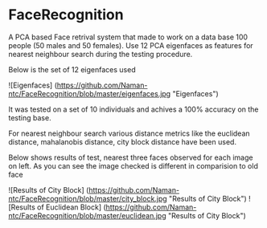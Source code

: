 # FaceRecognition

A PCA based Face retrival system that made to work on a data base 100 people (50 males and 50 females).
Use 12 PCA eigenfaces as features for nearest neighbour search during the testing procedure.

Below is the set of 12 eigenfaces used

![Eigenfaces] (https://github.com/Naman-ntc/FaceRecognition/blob/master/eigenfaces.jpg "Eigenfaces")

It was tested on a set of 10 individuals and achives a 100% accuracy on the testing base.

For nearest neighbour search various distance metrics like the euclidean distance, mahalanobis distance, city block distance have been used.

Below shows results of test, nearest three faces observed for each image on left. As you can see the image checked is different in comparision to old face

![Results of City Block] (https://github.com/Naman-ntc/FaceRecognition/blob/master/city_block.jpg "Results of City Block")
![Results of Euclidean Block] (https://github.com/Naman-ntc/FaceRecognition/blob/master/euclidean.jpg "Results of City Block")
